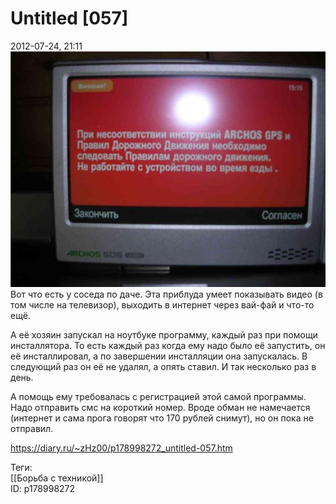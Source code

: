 Untitled [057]
===============

   
 2012-07-24, 21:11   
    [![](pics/ed673618af3at.jpg)](http://radikal.ru/F/s014.radikal.ru/i326/1207/80/ed673618af3a.jpg)     
 Вот что есть у соседа по даче. Эта приблуда умеет показывать видео (в том числе на телевизор), выходить в интернет через вай-фай и что-то ещё.   
   
 А её хозяин запускал на ноутбуке программу, каждый раз при помощи инсталлятора. То есть каждый раз когда ему надо было её запустить, он её инсталлировал, а по завершении инсталляции она запускалась. В следующий раз он её не удалял, а опять ставил. И так несколько раз в день.   
   
 А помощь ему требовалась с регистрацией этой самой программы. Надо отправить смс на короткий номер. Вроде обман не намечается (интернет и сама прога говорят что 170 рублей снимут), но он пока не отправил.   
    
 <https://diary.ru/~zHz00/p178998272_untitled-057.htm>   
   
 Теги:   
 [[Борьба с техникой]]   
 ID: p178998272